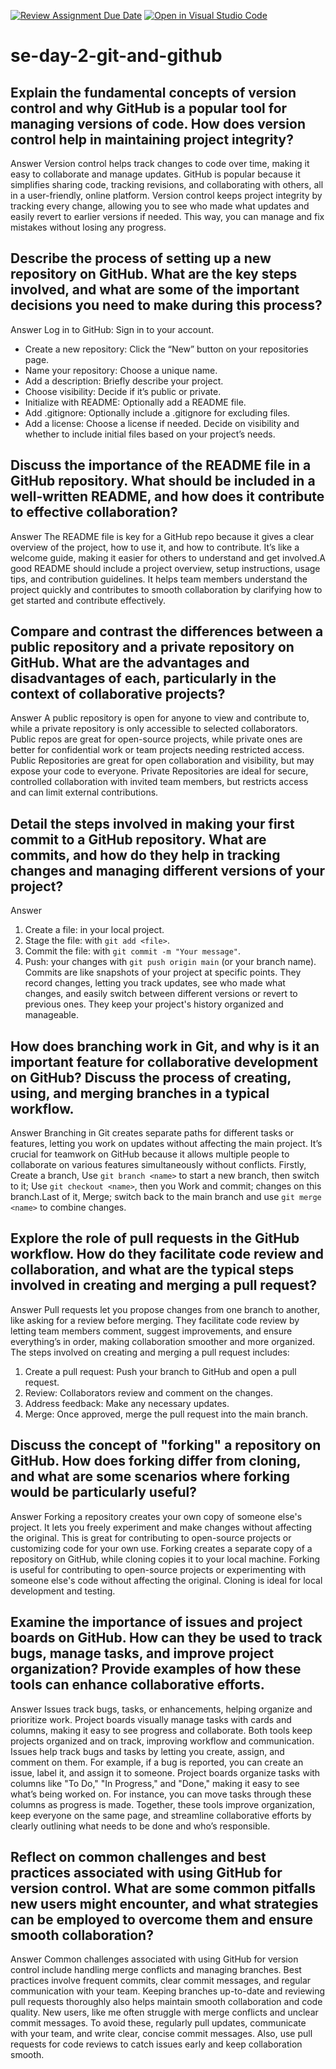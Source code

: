 [![Review Assignment Due Date](https://classroom.github.com/assets/deadline-readme-button-22041afd0340ce965d47ae6ef1cefeee28c7c493a6346c4f15d667ab976d596c.svg)](https://classroom.github.com/a/8wgCKhpZ)
[![Open in Visual Studio Code](https://classroom.github.com/assets/open-in-vscode-2e0aaae1b6195c2367325f4f02e2d04e9abb55f0b24a779b69b11b9e10269abc.svg)](https://classroom.github.com/online_ide?assignment_repo_id=15618547&assignment_repo_type=AssignmentRepo)
# se-day-2-git-and-github
## Explain the fundamental concepts of version control and why GitHub is a popular tool for managing versions of code. How does version control help in maintaining project integrity?
Answer
Version control helps track changes to code over time, making it easy to collaborate and manage updates. GitHub is popular because it simplifies sharing code, tracking revisions, and collaborating with others, all in a user-friendly, online platform. Version control keeps project integrity by tracking every change, allowing you to see who made what updates and easily revert to earlier versions if needed. This way, you can manage and fix mistakes without losing any progress.

## Describe the process of setting up a new repository on GitHub. What are the key steps involved, and what are some of the important decisions you need to make during this process?
Answer
Log in to GitHub: Sign in to your account.
- Create a new repository: Click the “New” button on your repositories page.
- Name your repository: Choose a unique name.
- Add a description: Briefly describe your project.
- Choose visibility: Decide if it’s public or private.
- Initialize with README: Optionally add a README file.
- Add .gitignore: Optionally include a .gitignore for excluding files.
- Add a license: Choose a license if needed.
Decide on visibility and whether to include initial files based on your project’s needs.

## Discuss the importance of the README file in a GitHub repository. What should be included in a well-written README, and how does it contribute to effective collaboration?
Answer
The README file is key for a GitHub repo because it gives a clear overview of the project, how to use it, and how to contribute. It’s like a welcome guide, making it easier for others to understand and get involved.A good README should include a project overview, setup instructions, usage tips, and contribution guidelines. It helps team members understand the project quickly and contributes to smooth collaboration by clarifying how to get started and contribute effectively.

## Compare and contrast the differences between a public repository and a private repository on GitHub. What are the advantages and disadvantages of each, particularly in the context of collaborative projects?
Answer
A public repository is open for anyone to view and contribute to, while a private repository is only accessible to selected collaborators. Public repos are great for open-source projects, while private ones are better for confidential work or team projects needing restricted access. Public Repositories are great for open collaboration and visibility, but may expose your code to everyone. Private Repositories are ideal for secure, controlled collaboration with invited team members, but restricts access and can limit external contributions.

## Detail the steps involved in making your first commit to a GitHub repository. What are commits, and how do they help in tracking changes and managing different versions of your project?
Answer
1. Create a file: in your local project.
2. Stage the file: with `git add <file>`.
3. Commit the file: with `git commit -m "Your message"`.
4. Push: your changes with `git push origin main` (or your branch name).
Commits are like snapshots of your project at specific points. They record changes, letting you track updates, see who made what changes, and easily switch between different versions or revert to previous ones. They keep your project's history organized and manageable.

## How does branching work in Git, and why is it an important feature for collaborative development on GitHub? Discuss the process of creating, using, and merging branches in a typical workflow.
Answer
Branching in Git creates separate paths for different tasks or features, letting you work on updates without affecting the main project. It’s crucial for teamwork on GitHub because it allows multiple people to collaborate on various features simultaneously without conflicts. Firstly, Create a branch, Use `git branch <name>` to start a new branch, then switch to it; Use `git checkout <name>`, then you Work and commit; changes on this branch.Last of it, Merge; switch back to the main branch and use `git merge <name>` to combine changes.


## Explore the role of pull requests in the GitHub workflow. How do they facilitate code review and collaboration, and what are the typical steps involved in creating and merging a pull request?
Answer
Pull requests let you propose changes from one branch to another, like asking for a review before merging. They facilitate code review by letting team members comment, suggest improvements, and ensure everything’s in order, making collaboration smoother and more organized.
The steps involved on creating and merging a pull request includes:
1. Create a pull request: Push your branch to GitHub and open a pull request.
2. Review: Collaborators review and comment on the changes.
3. Address feedback: Make any necessary updates.
4. Merge: Once approved, merge the pull request into the main branch.

## Discuss the concept of "forking" a repository on GitHub. How does forking differ from cloning, and what are some scenarios where forking would be particularly useful?
Answer
Forking a repository creates your own copy of someone else's project. It lets you freely experiment and make changes without affecting the original. This is great for contributing to open-source projects or customizing code for your own use. Forking creates a separate copy of a repository on GitHub, while cloning copies it to your local machine. Forking is useful for contributing to open-source projects or experimenting with someone else's code without affecting the original. Cloning is ideal for local development and testing.

## Examine the importance of issues and project boards on GitHub. How can they be used to track bugs, manage tasks, and improve project organization? Provide examples of how these tools can enhance collaborative efforts.
Answer
Issues track bugs, tasks, or enhancements, helping organize and prioritize work. Project boards visually manage tasks with cards and columns, making it easy to see progress and collaborate. Both tools keep projects organized and on track, improving workflow and communication. Issues help track bugs and tasks by letting you create, assign, and comment on them. For example, if a bug is reported, you can create an issue, label it, and assign it to someone. Project boards organize tasks with columns like "To Do," "In Progress," and "Done," making it easy to see what’s being worked on. For instance, you can move tasks through these columns as progress is made. Together, these tools improve organization, keep everyone on the same page, and streamline collaborative efforts by clearly outlining what needs to be done and who’s responsible.

## Reflect on common challenges and best practices associated with using GitHub for version control. What are some common pitfalls new users might encounter, and what strategies can be employed to overcome them and ensure smooth collaboration?
Answer
Common challenges associated with using GitHub for version control include handling merge conflicts and managing branches. Best practices involve frequent commits, clear commit messages, and regular communication with your team. Keeping branches up-to-date and reviewing pull requests thoroughly also helps maintain smooth collaboration and code quality. New users, like me often struggle with merge conflicts and unclear commit messages. To avoid these, regularly pull updates, communicate with your team, and write clear, concise commit messages. Also, use pull requests for code reviews to catch issues early and keep collaboration smooth.
